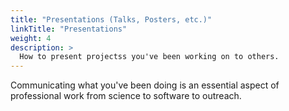 ```yaml
---
title: "Presentations (Talks, Posters, etc.)"
linkTitle: "Presentations"
weight: 4
description: >
  How to present projectss you've been working on to others.
---
```


Communicating what you've been doing is an essential aspect of professional work from science to software to outreach.
